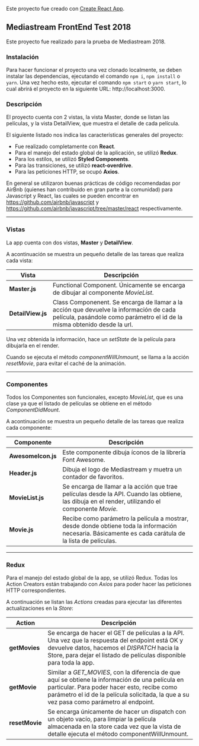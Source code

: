 Este proyecto fue creado con [Create React App](https://github.com/facebookincubator/create-react-app).

## Mediastream FrontEnd Test 2018
Este proyecto fue realizado para la prueba de Mediastream 2018.

### Instalación
Para hacer funcionar el proyecto una vez clonado localmente, se deben instalar las dependencias, ejecutando el comando `npm i`, `npm install` o `yarn`.
Una vez hecho esto, ejecutar el comando `npm start` o `yarn start`, lo cual abrirá el proyecto en la siguiente URL: http://localhost:3000.

### Descripción
El proyecto cuenta con 2 vistas, la vista Master, donde se listan las películas, y la vista DetailView, que muestra el detalle de cada película.

El siguiente listado nos indica las características generales del proyecto:

- Fue realizado completamente con **React**.
- Para el manejo del estado global de la aplicación, se utilizó **Redux**.
- Para los estilos, se utilizó **Styled Components**.
- Para las transiciones, se utilizó **react-overdrive**.
- Para las peticiones HTTP, se ocupó **Axios**.

En general se utilizaron buenas prácticas de código recomendadas por AirBnb (quienes han contribuido en gran parte a la comunidad) para Javascript y React, las cuales se pueden encontrar en https://github.com/airbnb/javascript y https://github.com/airbnb/javascript/tree/master/react respectivamente.

---

### Vistas
La app cuenta con dos vistas, **Master** y **DetailView**.

A acontinuación se muestra un pequeño detalle de las tareas que realiza cada vista:

Vista | Descripción
--- | ---
**Master.js** | Functional Component. Únicamente se encarga de dibujar al componente _MovieList_.
**DetailView.js** | Class Componenent. Se encarga de llamar a la acción que devuelve la información de cada película, pasándole como parámetro el id de la misma obtenido desde la url.

Una vez obtenida la información, hace un _setState_ de la película para dibujarla en el render. 

Cuando se ejecuta el método _componentWillUnmount_, se llama a la acción _resetMovie_, para evitar el caché de la animación. 

---

### Componentes
Todos los Componentes son funcionales, excepto _MovieList_, que es una clase ya que el listado de películas se obtiene en el método *ComponentDidMount*.

A acontinuación se muestra un pequeño detalle de las tareas que realiza cada componente:

Componente | Descripción
--- | ---
**AwesomeIcon.js** | Este componente dibuja íconos de la librería Font Awesome.
**Header.js** | Dibuja el logo de Mediastream y muetra un contador de favoritos.
**MovieList.js** | Se encarga de llamar a la acción que trae películas desde la API. Cuando las obtiene, las dibuja en el render, utilizando el componente _Movie_.
**Movie.js** | Recibe como parámetro la película a mostrar, desde donde obtiene toda la información necesaria. Básicamente es cada carátula de la lista de películas.

---

### Redux
Para el manejo del estado global de la app, se utilizó Redux. Todas los Action Creators están trabajando con *Axios* para poder hacer las peticiones HTTP correspondientes.

A continuación se listan las *Actions* creadas para ejecutar las diferentes actualizaciones en la *Store*:

Action | Descripción
--- | ---
**getMovies** | Se encarga de hacer el GET de películas a la API. Una vez que la respuesta del endpoint está OK y devuelve datos, hacemos el _DISPATCH_ hacia la Store, para dejar el listado de películas disponible para toda la app.
**getMovie** | Similar a *GET_MOVIES*, con la diferencia de que aquí se obtiene la información de una película en particular. Para poder hacer esto, recibe como parámetro el id de la película solicitada, la que a su vez pasa como parámetro al endpoint.
**resetMovie** | Se encarga únicamente de hacer un dispatch con un objeto vacío, para limpiar la película almacenada en la store cada vez que la vista de detalle ejecuta el método componentWillUnmount.

